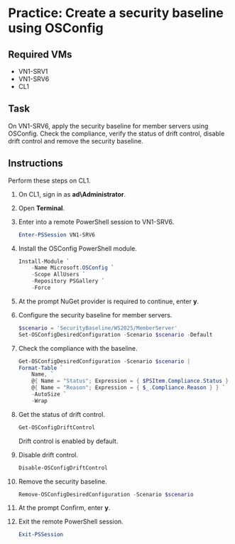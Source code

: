 # Practice: Create a security baseline using OSConfig

## Required VMs

* VN1-SRV1
* VN1-SRV6
* CL1

## Task

On VN1-SRV6, apply the security baseline for member servers using OSConfig. Check the compliance, verify the status of drift control, disable drift control and remove the security baseline.

## Instructions

Perform these steps on CL1.

1. On CL1, sign in as **ad\Administrator**.
1. Open **Terminal**.
1. Enter into a remote PowerShell session to VN1-SRV6.

    ````powershell
    Enter-PSSession VN1-SRV6
    ````

1. Install the OSConfig PowerShell module.

    ````powershell
    Install-Module `
        -Name Microsoft.OSConfig `
        -Scope AllUsers `
        -Repository PSGallery `
        -Force
    ````

1. At the prompt NuGet provider is required to continue, enter **y**.
1. Configure the security baseline for member servers.

    ````powershell
    $scenario = 'SecurityBaseline/WS2025/MemberServer'
    Set-OSConfigDesiredConfiguration -Scenario $scenario -Default
    ````

1. Check the compliance with the baseline.

    ````powershell
    Get-OSConfigDesiredConfiguration -Scenario $scenario |
    Format-Table `
        Name, `
        @{ Name = "Status"; Expression = { $PSItem.Compliance.Status } }, `
        @{ Name = "Reason"; Expression = { $_.Compliance.Reason } } `
        -AutoSize `
        -Wrap
    ````

1. Get the status of drift control.

    ````powershell
    Get-OSConfigDriftControl
    ````

    Drift control is enabled by default.

1. Disable drift control.

    ````powershell
    Disable-OSConfigDriftControl
    ````

1. Remove the security baseline.

    ````powershell
    Remove-OSConfigDesiredConfiguration -Scenario $scenario
    ````

1. At the prompt Confirm, enter **y**.
1. Exit the remote PowerShell session.

    ````powershell
    Exit-PSSession
    ````
